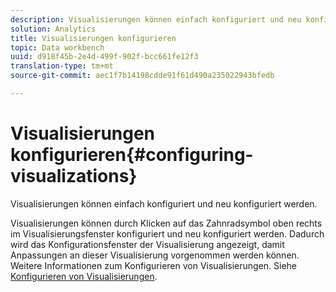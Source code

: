 ```yaml
---
description: Visualisierungen können einfach konfiguriert und neu konfiguriert werden.
solution: Analytics
title: Visualisierungen konfigurieren
topic: Data workbench
uuid: d918f45b-2e4d-499f-902f-bcc661fe12f3
translation-type: tm+mt
source-git-commit: aec1f7b14198cdde91f61d490a235022943bfedb

---
```



# Visualisierungen konfigurieren{#configuring-visualizations}

Visualisierungen können einfach konfiguriert und neu konfiguriert werden.

Visualisierungen können durch Klicken auf das Zahnradsymbol oben rechts im Visualisierungsfenster konfiguriert und neu konfiguriert werden. Dadurch wird das Konfigurationsfenster der Visualisierung angezeigt, damit Anpassungen an dieser Visualisierung vorgenommen werden können. Weitere Informationen zum Konfigurieren von Visualisierungen. Siehe [Konfigurieren von Visualisierungen](../../../../home/c-adobe-data-workbench-dashboard/c-visualizations/c-configuring-visualizations.md#concept-edc3c7270ffe429c9aab8ceca429b570).
